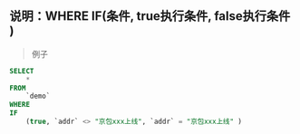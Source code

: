 ## 说明：WHERE  IF(条件,  true执行条件, false执行条件 )

> 例子
```sql
SELECT
	* 
FROM
	`demo` 
WHERE
IF
	(true, `addr` <> "京包xxx上线", `addr` = "京包xxx上线" )
```
